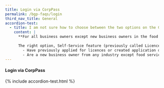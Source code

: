 ```yaml
---
title: Login via CorpPass
permalink: /bgp-faqs/login
third_nav_title: General
accordion-test:
  - title: I am not sure how to choose between the two options on the GoBusiness Licensing homepage. Where can I get help?
    content: |
      **For all business owners except new business owners in the food services industry**
    
      The right option, Self-Service feature (previously called LicenceOne) is for you, if you:
        - Have previously applied for licences or created application drafts on LicenceOne 
        - Are a new business owner from any industry except food services
---
```


#### Login via CorpPass

{% include accordion-test.html %}
